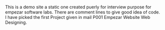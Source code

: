 This is a demo site a static one created puerly for interview purpose for empezar software labs.
There are comment lines to give good idea of code.
I have picked the first Project given in mail P001 Empezar Website Web Designing.
